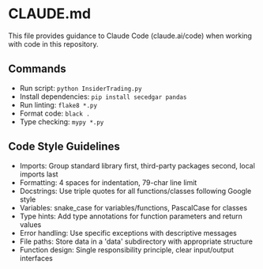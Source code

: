 # CLAUDE.md

This file provides guidance to Claude Code (claude.ai/code) when working with code in this repository.

## Commands
- Run script: `python InsiderTrading.py`
- Install dependencies: `pip install secedgar pandas`
- Run linting: `flake8 *.py`
- Format code: `black .`
- Type checking: `mypy *.py`

## Code Style Guidelines
- Imports: Group standard library first, third-party packages second, local imports last
- Formatting: 4 spaces for indentation, 79-char line limit
- Docstrings: Use triple quotes for all functions/classes following Google style
- Variables: snake_case for variables/functions, PascalCase for classes
- Type hints: Add type annotations for function parameters and return values
- Error handling: Use specific exceptions with descriptive messages
- File paths: Store data in a 'data' subdirectory with appropriate structure
- Function design: Single responsibility principle, clear input/output interfaces
